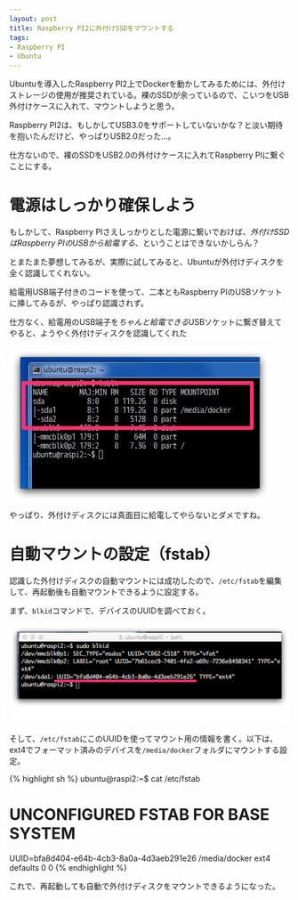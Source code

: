 ```yaml
---
layout: post
title: Raspberry PI2に外付けSSDをマウントする
tags:
- Raspberry PI
- Ubuntu
---
```


Ubuntuを導入したRaspberry PI2上でDockerを動かしてみるためには、外付けストレージの使用が推奨されている。裸のSSDが余っているので、こいつをUSB外付けケースに入れて、マウントしようと思う。

Raspberry PI2は、もしかしてUSB3.0をサポートしていないかな？と淡い期待を抱いたんだけど、やっぱりUSB2.0だった…。

仕方ないので、裸のSSDをUSB2.0の外付けケースに入れてRaspberry PIに繋ぐことにする。

# 電源はしっかり確保しよう

もしかして、Raspberry PIさえしっかりとした電源に繋いでおけば、*外付けSSDはRaspberry PIのUSBから給電する*、ということはできないかしらん？

とまたまた夢想してみるが、実際に試してみると、Ubuntuが外付けディスクを全く認識してくれない。

給電用USB端子付きのコードを使って、二本ともRaspberry PIのUSBソケットに挿してみるが、やっぱり認識されず。

仕方なく、給電用のUSB端子を*ちゃんと給電できる*USBソケットに繋ぎ替えてやると、ようやく外付けディスクを認識してくれた

![マウント成功](/images/usb_sdd_mount-successfu.jpg)

やっぱり、外付けディスクには真面目に給電してやらないとダメですね。

# 自動マウントの設定（fstab）

認識した外付けディスクの自動マウントには成功したので、`/etc/fstab`を編集して、再起動後も自動マウントできるように設定する。

まず、`blkid`コマンドで、デバイスのUUIDを調べておく。

![デバイスのUUIDを確認](/images/check_device_uuid.png)

そして、`/etc/fstab`にこのUUIDを使ってマウント用の情報を書く。以下は、ext4でフォーマット済みのデバイスを`/media/docker`フォルダにマウントする設定。

{% highlight sh %}
ubuntu@raspi2:~$ cat /etc/fstab
# UNCONFIGURED FSTAB FOR BASE SYSTEM
UUID=bfa8d404-e64b-4cb3-8a0a-4d3aeb291e26 /media/docker ext4 defaults 0 0
{% endhighlight %}

これで、再起動しても自動で外付けディスクをマウントできるようになった。